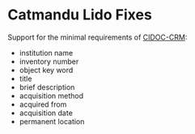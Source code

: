 # Catmandu Lido Fixes

Support for the minimal requirements of [CIDOC-CRM](https://www.projectcest.be/wiki/Standaard:CIDOC-richtlijnen):

* institution name
* inventory number
* object key word
* title
* brief description
* acquisition method
* acquired from
* acquisition date
* permanent location